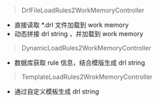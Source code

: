 > DrlFileLoadRules2WorkMemoryController
* 直接读取 *.drl 文件加载到 work memory
* 动态拼接 drl string ，并加载到 work memory

> DynamicLoadRules2WorkMemoryController
* 数据库获取 rule 信息，结合模版生成 drl string

> TemplateLoadRules2WrokMemoryController
* 通过自定义模板生成 drl string